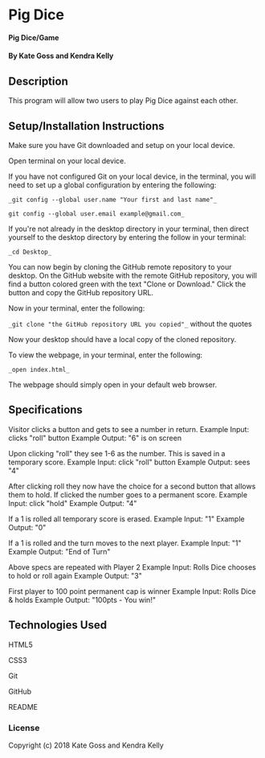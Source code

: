# Pig Dice

#### Pig Dice/Game

#### By Kate Goss and Kendra Kelly

## Description

This program will allow two users to play Pig Dice against each other.

## Setup/Installation Instructions

Make sure you have Git downloaded and setup on your local device.

Open terminal on your local device.

If you have not configured Git on your local device, in the terminal, you will need to set up a global configuration by entering the following:

```
_git config --global user.name "Your first and last name"_

git config --global user.email example@gmail.com_
```
If you're not already in the desktop directory in your terminal, then direct yourself to the desktop directory by entering the follow in your terminal:

`_cd Desktop_`

You can now begin by cloning the GitHub remote repository to your desktop. On the GitHub website with the remote GitHub repository, you will find a button colored green with the text "Clone or Download." Click the button and copy the GitHub repository URL.

Now in your terminal, enter the following:

`_git clone "the GitHub repository URL you copied"_` without the quotes

Now your desktop should have a local copy of the cloned repository.

To view the webpage, in your terminal, enter the following:

`_open index.html_`

The webpage should simply open in your default web browser.

## Specifications

Visitor clicks a button and gets to see a number in return.
Example Input: clicks "roll" button
Example Output: "6" is on screen

Upon clicking "roll" they see 1-6 as the number. This is saved in a temporary score.
Example Input: click "roll" button
Example Output: sees "4"

After clicking roll they now have the choice for a second button that allows them to hold. If clicked the number goes to a permanent score.
Example Input: click "hold"
Example Output: "4"

If a 1 is rolled all temporary score is erased.
Example Input: "1"
Example Output: "0"

If a 1 is rolled and the turn moves to the next player.
Example Input: "1"
Example Output: "End of Turn"

Above specs are repeated with Player 2
Example Input: Rolls Dice chooses to hold or roll again
Example Output: "3"

First player to 100 point permanent cap is winner
Example Input: Rolls Dice & holds
Example Output: "100pts - You win!"

## Technologies Used

HTML5

CSS3

Git

GitHub

README

### License

Copyright (c) 2018 Kate Goss and Kendra Kelly
